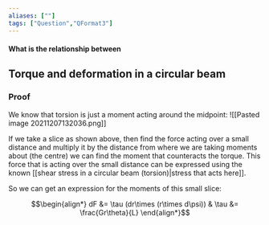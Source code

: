 ```yaml
---
aliases: [""]
tags: ["Question","QFormat3"]
---
```


#### What is the relationship between
## Torque and deformation in a circular beam


### Proof
We know that torsion is just a moment acting around the midpoint:
![[Pasted image 20211207132036.png]]

If we take a slice as shown above, then find the force acting over a small distance and multiply it by the distance from where we are taking moments about (the centre) we can find the moment that counteracts the torque.
This force that is acting over the small distance can be expressed using the known [[shear stress in a circular beam (torsion)|stress that acts here]].

So we can get an expression for the moments of this small slice:

$$\begin{align*}
dF &= \tau (dr\times (r\times d\psi)) & \tau &= \frac{Gr\theta}{L} 
\end{align*}$$
